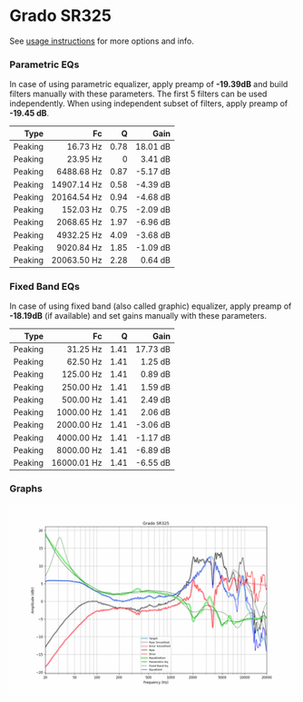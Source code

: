 # Grado SR325
See [usage instructions](https://github.com/jaakkopasanen/AutoEq#usage) for more options and info.

### Parametric EQs
In case of using parametric equalizer, apply preamp of **-19.39dB** and build filters manually
with these parameters. The first 5 filters can be used independently.
When using independent subset of filters, apply preamp of **-19.45 dB**.

| Type    | Fc          |    Q | Gain     |
|--------:|------------:|-----:|---------:|
| Peaking | 16.73 Hz    | 0.78 | 18.01 dB |
| Peaking | 23.95 Hz    | 0    | 3.41 dB  |
| Peaking | 6488.68 Hz  | 0.87 | -5.17 dB |
| Peaking | 14907.14 Hz | 0.58 | -4.39 dB |
| Peaking | 20164.54 Hz | 0.94 | -4.68 dB |
| Peaking | 152.03 Hz   | 0.75 | -2.09 dB |
| Peaking | 2068.65 Hz  | 1.97 | -6.96 dB |
| Peaking | 4932.25 Hz  | 4.09 | -3.68 dB |
| Peaking | 9020.84 Hz  | 1.85 | -1.09 dB |
| Peaking | 20063.50 Hz | 2.28 | 0.64 dB  |

### Fixed Band EQs
In case of using fixed band (also called graphic) equalizer, apply preamp of **-18.19dB**
(if available) and set gains manually with these parameters.

| Type    | Fc          |    Q | Gain     |
|--------:|------------:|-----:|---------:|
| Peaking | 31.25 Hz    | 1.41 | 17.73 dB |
| Peaking | 62.50 Hz    | 1.41 | 1.25 dB  |
| Peaking | 125.00 Hz   | 1.41 | 0.89 dB  |
| Peaking | 250.00 Hz   | 1.41 | 1.59 dB  |
| Peaking | 500.00 Hz   | 1.41 | 2.49 dB  |
| Peaking | 1000.00 Hz  | 1.41 | 2.06 dB  |
| Peaking | 2000.00 Hz  | 1.41 | -3.06 dB |
| Peaking | 4000.00 Hz  | 1.41 | -1.17 dB |
| Peaking | 8000.00 Hz  | 1.41 | -6.89 dB |
| Peaking | 16000.01 Hz | 1.41 | -6.55 dB |

### Graphs
![](./Grado%20SR325.png)